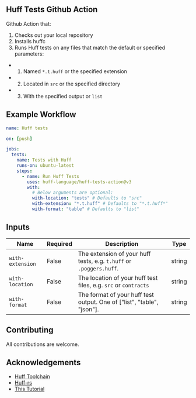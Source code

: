 ## Huff Tests Github Action

Github Action that:

1. Checks out your local repository
2. Installs huffc
3. Runs Huff tests on any files that match the default or specified parameters:

- 1. Named `*.t.huff` or the specified extension
- 2. Located in `src` or the specified directory
- 3. With the specified output or `list`

## Example Workflow

```yaml
name: Huff tests

on: [push]

jobs:
  tests:
    name: Tests with Huff
    runs-on: ubuntu-latest
    steps:
      - name: Run Huff Tests
        uses: huff-language/huff-tests-action@v3
        with:
          # Below arguments are optional:
          with-location: "tests" # Defaults to "src"
          with-extension: "*.t.huff" # Defaults to "*.t.huff*"
          with-format: "table" # Defaults to "list"
```

## Inputs

| **Name**         | **Required** | **Description**                                                        | **Type** |
| ---------------- | ------------ | ---------------------------------------------------------------------- | -------- |
| `with-extension` | False        | The extension of your huff tests, e.g. `t.huff` or `.poggers.huff`.    | string   |
| `with-location`  | False        | The location of your huff test files, e.g. `src` or `contracts`        | string   |
| `with-format`    | False        | The format of your huff test output. One of ["list", "table", "json"]. | string   |

## Contributing

All contributions are welcome.

## Acknowledgements

- [Huff Toolchain](https://github.com/huff-language/huff-toolchain)
- [Huff-rs](https://github.com/huff-language/huff-rs)
- [This Tutorial](https://docs.github.com/en/actions/creating-actions/creating-a-composite-action)

